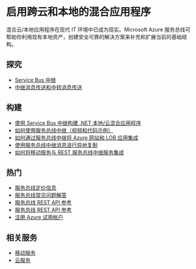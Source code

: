 <properties 
	pageTitle="启用跨云和本地的混合应用程序 | Azure" 
	description="了解如何构建跨云和本地的混合应用程序。" 
	services="service-bus" 
	documentationCenter=".net" 
	authors="sethmanheim" 
	manager="timlt" 
	editor=""/>

<tags 
	ms.service="service-bus" 
	ms.date="05/06/2016" 
	wacn.date="08/15/2016"/>

# 启用跨云和本地的混合应用程序

混合云/本地应用程序在现代 IT 环境中已成为现实。Microsoft Azure 服务总线可帮助你利用现有本地资产，创建安全可靠的解决方案来补充和扩展当前的基础结构。

## 探究

- [Service Bus 中继](/zh-cn/documentation/articles/service-bus-dotnet-how-to-use-relay/)
- [中继消息传送和中转消息传送](/documentation/articles/service-bus-messaging-overview/)

## 构建

- [使用 Service Bus 中继构建 .NET 本地/云混合应用程序](/documentation/articles/service-bus-dotnet-hybrid-app-using-service-bus-relay/)
- [如何使用服务总线中继（视频和代码示例）](http://appfabricdemos.codeplex.com/releases/view/67597)
- [如何通过服务总线中继将 Azure 网站和 LOB 应用集成](https://code.msdn.microsoft.com/How-to-integrate-a-Windows-f1fedff8) 
- [使用服务总线中继消息进行异地复制](http://code.msdn.microsoft.com/Geo-replication-with-16dbfecd)
- [如何将移动服务与 REST 服务总线中继服务集成](http://blogs.msdn.com/b/paolos/archive/2013/07/09/how-to-integrate-a-mobile-service-with-a-rest-service-bus-relay-service.aspx)
 
## 热门
- [服务总线定价信息](/pricing/details/service-bus/)
- [服务总线常见问题解答](/documentation/articles/service-bus-faq/)
- [服务总线 REST API 参考](http://msdn.microsoft.com/zh-cn/library/azure/hh780717.aspx)
- [服务总线 REST API 参考](http://msdn.microsoft.com/zh-cn/library/windowsazure/hh780717.aspx)
- [注册 Azure 试用帐户](/pricing/1rmb-trial/)
 
## 相关服务
- [移动服务](/home/features/mobile-services/)
- [云服务](/home/features/cloud-services/) 

<!---HONumber=82-->